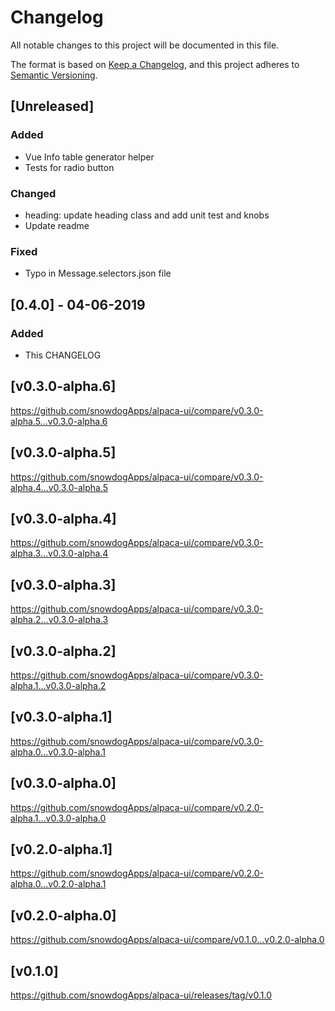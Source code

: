 # Changelog
All notable changes to this project will be documented in this file.

The format is based on [Keep a Changelog](https://keepachangelog.com/en/1.0.0/),
and this project adheres to [Semantic Versioning](https://semver.org/spec/v2.0.0.html).

## [Unreleased]
### Added
- Vue Info table generator helper
- Tests for radio button

### Changed
- heading: update heading class and add unit test and knobs
- Update readme

### Fixed
- Typo in Message.selectors.json file

## [0.4.0] - 04-06-2019
### Added
- This CHANGELOG

## [v0.3.0-alpha.6]
https://github.com/snowdogApps/alpaca-ui/compare/v0.3.0-alpha.5...v0.3.0-alpha.6

## [v0.3.0-alpha.5]
https://github.com/snowdogApps/alpaca-ui/compare/v0.3.0-alpha.4...v0.3.0-alpha.5

## [v0.3.0-alpha.4]
https://github.com/snowdogApps/alpaca-ui/compare/v0.3.0-alpha.3...v0.3.0-alpha.4

## [v0.3.0-alpha.3]
https://github.com/snowdogApps/alpaca-ui/compare/v0.3.0-alpha.2...v0.3.0-alpha.3

## [v0.3.0-alpha.2]
https://github.com/snowdogApps/alpaca-ui/compare/v0.3.0-alpha.1...v0.3.0-alpha.2

## [v0.3.0-alpha.1]
https://github.com/snowdogApps/alpaca-ui/compare/v0.3.0-alpha.0...v0.3.0-alpha.1

## [v0.3.0-alpha.0]
https://github.com/snowdogApps/alpaca-ui/compare/v0.2.0-alpha.1...v0.3.0-alpha.0

## [v0.2.0-alpha.1]
https://github.com/snowdogApps/alpaca-ui/compare/v0.2.0-alpha.0...v0.2.0-alpha.1

## [v0.2.0-alpha.0]
https://github.com/snowdogApps/alpaca-ui/compare/v0.1.0...v0.2.0-alpha.0

## [v0.1.0]
https://github.com/snowdogApps/alpaca-ui/releases/tag/v0.1.0
